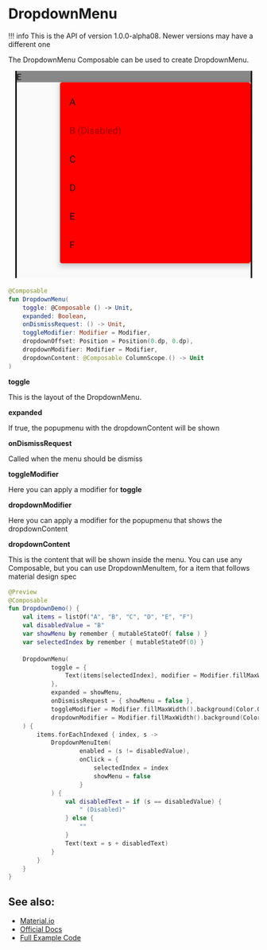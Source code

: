 # DropdownMenu

!!! info
    This is the API of version 1.0.0-alpha08. Newer versions may have a different one

The DropdownMenu Composable can be used to create DropdownMenu.

<p align="center">
  <img src ="../../images/material/dropdownmenu/dropdown.png"  />
</p>

```kotlin
@Composable
fun DropdownMenu(
    toggle: @Composable () -> Unit,
    expanded: Boolean,
    onDismissRequest: () -> Unit,
    toggleModifier: Modifier = Modifier,
    dropdownOffset: Position = Position(0.dp, 0.dp),
    dropdownModifier: Modifier = Modifier,
    dropdownContent: @Composable ColumnScope.() -> Unit
)
```

**toggle**

This is the layout of the DropdownMenu.

**expanded**

If true, the popupmenu with the dropdownContent will be shown

**onDismissRequest**

Called when the menu should be dismiss

**toggleModifier**

Here you can apply a modifier for **toggle**

**dropdownModifier**

Here you can apply a modifier for the popupmenu that shows the dropdownContent

**dropdownContent**

This is the content that will be shown inside the menu. You can use any Composable, but you can use DropdownMenuItem, for a item that follows material design spec


```kotlin
@Preview
@Composable
fun DropdownDemo() {
    val items = listOf("A", "B", "C", "D", "E", "F")
    val disabledValue = "B"
    var showMenu by remember { mutableStateOf( false ) }
    var selectedIndex by remember { mutableStateOf(0) }

    DropdownMenu(
            toggle = {
                Text(items[selectedIndex], modifier = Modifier.fillMaxWidth().clickable(onClick = { showMenu = true }))
            },
            expanded = showMenu,
            onDismissRequest = { showMenu = false },
            toggleModifier = Modifier.fillMaxWidth().background(Color.Gray),
            dropdownModifier = Modifier.fillMaxWidth().background(Color.Red)
    ) {
        items.forEachIndexed { index, s ->
            DropdownMenuItem(
                    enabled = (s != disabledValue),
                    onClick = {
                        selectedIndex = index
                        showMenu = false
                    }
            ) {
                val disabledText = if (s == disabledValue) {
                    " (Disabled)"
                } else {
                    ""
                }
                Text(text = s + disabledText)
            }
        }
    }
}
```


## See also:
* [Material.io](https://material.io/components/menus#dropdown-menu)
* [Official Docs](https://developer.android.com/reference/kotlin/androidx/compose/material/package-summary#dropdownmenu)
* [Full Example Code](https://github.com/Foso/Jetpack-Compose-Playground/blob/master/compose/src/main/java/de/jensklingenberg/jetpackcomposeplayground/ui/github/material/dropdown/DropdownDemo.kt)
